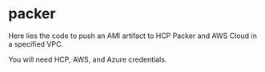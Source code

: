 # packer
Here lies the code to push an AMI artifact to HCP Packer and AWS Cloud in a specified VPC.

You will need HCP, AWS, and Azure credentials.
